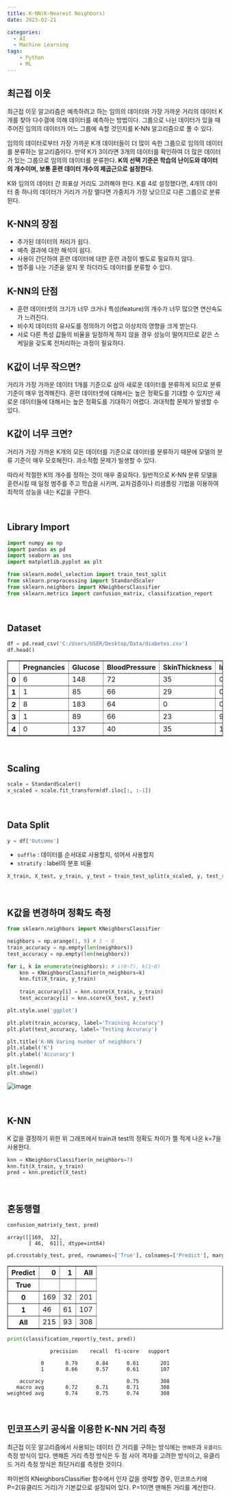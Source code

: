 ```yaml
---
title: K-NN(K-Nearest Neighbors)
date: 2023-02-21

categories:
  - AI
  - Machine Learning
tags:
    - Python
    - ML
---
```


## 최근접 이웃
최근접 이웃 알고리즘은 예측하려고 하는 임의의 데이터와 가장 가까운 거리의 데이터 K개를 찾아 다수결에 의해 데이터를 예측하는 방법이다. 그룹으로 나뉜 데이터가 있을 때 주어진 임의의 데이터가 어느 그룹에 속할 것인지를 K-NN 알고리즘으로 풀 수 있다.

임의의 데이터로부터 가장 가까운 K개 데이터들이 더 많이 속한 그룹으로 임의의 데이터를 분류하는 알고리즘이다. 만약 K가 3이라면 3개의 데이터를 확인하여 더 많은 데이터가 있는 그룹으로 임의의 데이터를 분류한다. **K의 선택 기준은 학습의 난이도와 데이터의 개수이며, 보통 훈련 데이터 개수의 제곱근으로 설정한다.**

K와 임의의 데이터 간 좌표상 거리도 고려해야 한다. K를 4로 설정했다면, 4개의 데이터 중 하나의 데이터가 거리가 가장 멀다면 가중치가 가장 낮으므로 다른 그룹으로 분류된다.

## K-NN의 장점
- 추가된 데이터의 처리가 쉽다.
- 예측 결과에 대한 해석이 쉽다.
- 사용이 간단하여 훈련 데이터에 대한 훈련 과정이 별도로 필요하지 않다.
- 범주를 나눈 기준을 알지 못 하더라도 데이터를 분류할 수 있다.


## K-NN의 단점
- 훈련 데이터셋의 크기가 너무 크거나 특성(feature)의 개수가 너무 많으면 연산속도가 느려진다.
- 비수치 데이터의 유사도를 정의하기 어렵고 이상치의 영향을 크게 받는다.
- 서로 다른 특성 값들의 비율을 일정하게 하지 않을 경우 성능이 떨어지므로 같은 스케일을 갖도록 전처리하는 과정이 필요하다.

## K값이 너무 작으면?
거리가 가장 가까운 데이터 1개를 기준으로 삼아 새로운 데이터를 분류하게 되므로 분류 기준이 매우 엄격해진다. 훈련 데이터셋에 대해서는 높은 정확도를 기대할 수 있지만 새로운 데이터들에 대해서는 높은 정확도를 기대하기 어렵다. 과대적합 문제가 발생할 수 있다.

## K값이 너무 크면?
거리가 가장 가까운 K개의 모든 데이터를 기준으로 데이터를 분류하기 때문에 모델의 분류 기준이 매우 모호해진다. 과소적합 문제가 빌생할 수 있다.

따라서 적절한 K의 개수를 정하는 것이 매우 중요하다. 일반적으로 K-NN 분류 모델을 훈련시킬 때 일정 범주를 주고 학습을 시키며, 교차검증이나 리샘플링 기법을 이용하여 최적의 성능을 내는 K값을 구한다.

<br>

## Library Import


```python
import numpy as np
import pandas as pd
import seaborn as sns
import matplotlib.pyplot as plt

from sklearn.model_selection import train_test_split
from sklearn.preprocessing import StandardScaler
from sklearn.neighbors import KNeighborsClassifier
from sklearn.metrics import confusion_matrix, classification_report
```

<br>

## Dataset


```python
df = pd.read_csv('C:/Users/USER/Desktop/Data/diabetes.csv')
df.head()
```


<div>
<table border="1" class="dataframe">
  <thead>
    <tr style="text-align: right;">
      <th></th>
      <th>Pregnancies</th>
      <th>Glucose</th>
      <th>BloodPressure</th>
      <th>SkinThickness</th>
      <th>Insulin</th>
      <th>BMI</th>
      <th>DiabetesPedigreeFunction</th>
      <th>Age</th>
      <th>Outcome</th>
    </tr>
  </thead>
  <tbody>
    <tr>
      <th>0</th>
      <td>6</td>
      <td>148</td>
      <td>72</td>
      <td>35</td>
      <td>0</td>
      <td>33.6</td>
      <td>0.627</td>
      <td>50</td>
      <td>1</td>
    </tr>
    <tr>
      <th>1</th>
      <td>1</td>
      <td>85</td>
      <td>66</td>
      <td>29</td>
      <td>0</td>
      <td>26.6</td>
      <td>0.351</td>
      <td>31</td>
      <td>0</td>
    </tr>
    <tr>
      <th>2</th>
      <td>8</td>
      <td>183</td>
      <td>64</td>
      <td>0</td>
      <td>0</td>
      <td>23.3</td>
      <td>0.672</td>
      <td>32</td>
      <td>1</td>
    </tr>
    <tr>
      <th>3</th>
      <td>1</td>
      <td>89</td>
      <td>66</td>
      <td>23</td>
      <td>94</td>
      <td>28.1</td>
      <td>0.167</td>
      <td>21</td>
      <td>0</td>
    </tr>
    <tr>
      <th>4</th>
      <td>0</td>
      <td>137</td>
      <td>40</td>
      <td>35</td>
      <td>168</td>
      <td>43.1</td>
      <td>2.288</td>
      <td>33</td>
      <td>1</td>
    </tr>
  </tbody>
</table>
</div>


<br>

## Scaling


```python
scale = StandardScaler()
x_scaled = scale.fit_transform(df.iloc[:, :-1])
```

<br>

## Data Split


```python
y = df['Outcome']
```

- `suffle` : 데이터를 순서대로 사용할지, 섞어서 사용할지
- `stratify` : label의 분포 비율


```python
X_train, X_test, y_train, y_test = train_test_split(x_scaled, y, test_size=0.4, random_state=42, stratify=y)
```

<br>

## K값을 변경하며 정확도 측정


```python
from sklearn.neighbors import KNeighborsClassifier
```


```python
neighbors = np.arange(1, 9) # 1 ~ 8
train_accuracy = np.empty(len(neighbors))
test_accuracy = np.empty(len(neighbors))

for i, k in enumerate(neighbors): # i(0~7), k(1~8)
    knn = KNeighborsClassifier(n_neighbors=k)
    knn.fit(X_train, y_train)
    
    train_accuracy[i] = knn.score(X_train, y_train)
    test_accuracy[i] = knn.score(X_test, y_test)
```


```python
plt.style.use('ggplot')

plt.plot(train_accuracy, label='Training Accuracy')
plt.plot(test_accuracy, label='Testing Accuracy')

plt.title('K-NN Varing nunber of neighbors')
plt.xlabel('K')
plt.ylabel('Accuracy')

plt.legend()
plt.show()
```

![image](https://user-images.githubusercontent.com/100760303/220300741-9aa2f057-6033-423d-b8fb-b874d91b397f.png)

    
<br>

## K-NN

K 값을 결정하기 위한 위 그래프에서 train과 test의 정확도 차이가 젤 적게 나온 k=7을 사용한다. 


```python
knn = KNeighborsClassifier(n_neighbors=7)
knn.fit(X_train, y_train)
pred = knn.predict(X_test)
```

<br>

## 혼동행렬


```python
confusion_matrix(y_test, pred)
```




    array([[169,  32],
           [ 46,  61]], dtype=int64)




```python
pd.crosstab(y_test, pred, rownames=['True'], colnames=['Predict'], margins=True)
```




<div>
<table border="1" class="dataframe">
  <thead>
    <tr style="text-align: right;">
      <th>Predict</th>
      <th>0</th>
      <th>1</th>
      <th>All</th>
    </tr>
    <tr>
      <th>True</th>
      <th></th>
      <th></th>
      <th></th>
    </tr>
  </thead>
  <tbody>
    <tr>
      <th>0</th>
      <td>169</td>
      <td>32</td>
      <td>201</td>
    </tr>
    <tr>
      <th>1</th>
      <td>46</td>
      <td>61</td>
      <td>107</td>
    </tr>
    <tr>
      <th>All</th>
      <td>215</td>
      <td>93</td>
      <td>308</td>
    </tr>
  </tbody>
</table>
</div>




```python
print(classification_report(y_test, pred))
```

                  precision    recall  f1-score   support
    
               0       0.79      0.84      0.81       201
               1       0.66      0.57      0.61       107
    
        accuracy                           0.75       308
       macro avg       0.72      0.71      0.71       308
    weighted avg       0.74      0.75      0.74       308
    
    
<br>

## 민코프스키 공식을 이용한 K-NN 거리 측정
최근접 이웃 알고리즘에서 사용되는 데이터 간 거리를 구하는 방식에는 `맨해튼`과 `유클리드` 측정 방식이 있다. 맨해튼 거리 측정 방식은 두 점 사이 격자를 고려한 방식이고, 유클리드 거리 측정 방식은 최단거리를 측정한 것이다.

파이썬의 KNeighborsClassifier 함수에서 인자 값을 생략할 경우, 민코프스키에 P=2(유클리드 거리)가 기본값으로 설정되어 있다. P=1이면 맨해튼 거리를 계산한다.

